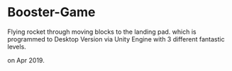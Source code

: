 # Booster-Game
Flying rocket through moving blocks to the landing pad.
which is programmed to Desktop Version via Unity Engine with 3 different fantastic levels.

on Apr 2019.
